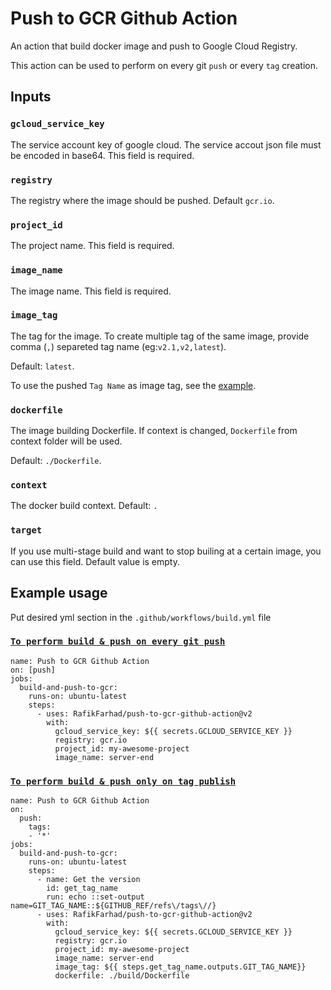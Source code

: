 # Push to GCR Github Action

An action that build docker image and push to Google Cloud Registry.

This action can be used to perform on every git `push` or every `tag` creation.

## Inputs

### `gcloud_service_key`
The service account key of google cloud. The service accout json file must be encoded in base64. This field is required.

### `registry`
The registry where the image should be pushed. Default `gcr.io`.

### `project_id`
The project name. This field is required.

### `image_name`
The image name. This field is required.

### `image_tag`
The tag for the image. To create multiple tag of the same image, provide comma (`,`) separeted tag name (eg:`v2.1,v2,latest`).

Default: `latest`.

To use the pushed `Tag Name` as image tag, see the [example](https://github.com/RafikFarhad/example/build_only_tags.yml).

### `dockerfile`
The image building Dockerfile. 
If context is changed, `Dockerfile` from context folder will be used.

Default: `./Dockerfile`.

### `context`
The docker build context. Default: `.`

### `target`
If you use multi-stage build and want to stop builing at a certain image, you can use this field. Default value is empty.

## Example usage
Put desired yml section in the `.github/workflows/build.yml` file
### [`To perform build & push on every git push`](https://github.com/RafikFarhad/example/build.yml)

```
name: Push to GCR Github Action
on: [push]
jobs:
  build-and-push-to-gcr:
    runs-on: ubuntu-latest
    steps:
      - uses: RafikFarhad/push-to-gcr-github-action@v2
        with:
          gcloud_service_key: ${{ secrets.GCLOUD_SERVICE_KEY }}
          registry: gcr.io
          project_id: my-awesome-project
          image_name: server-end

```
### [`To perform build & push only on tag publish`](https://github.com/RafikFarhad/example/build_only_tags.yml)

```
name: Push to GCR Github Action
on:
  push:
    tags:
    - '*'
jobs:
  build-and-push-to-gcr:
    runs-on: ubuntu-latest
    steps:
      - name: Get the version
        id: get_tag_name
        run: echo ::set-output name=GIT_TAG_NAME::${GITHUB_REF/refs\/tags\//}
      - uses: RafikFarhad/push-to-gcr-github-action@v2
        with:
          gcloud_service_key: ${{ secrets.GCLOUD_SERVICE_KEY }}
          registry: gcr.io
          project_id: my-awesome-project
          image_name: server-end
          image_tag: ${{ steps.get_tag_name.outputs.GIT_TAG_NAME}}
          dockerfile: ./build/Dockerfile
```